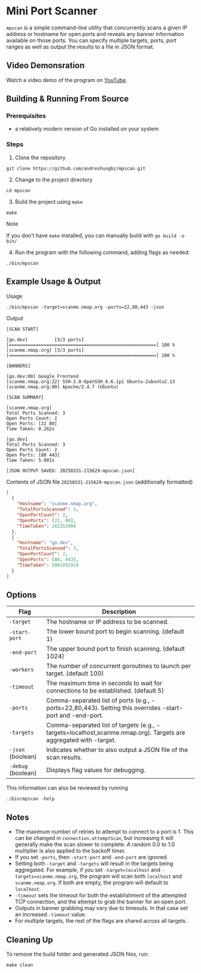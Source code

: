 # Mini Port Scanner

`mpscan` is a simple command-line utility that concurrently scans a given IP address or hostname for open ports and reveals any banner information available on those ports. You can specify multiple targets, ports, port ranges as well as output the results to a file in JSON format.

## Video Demonsration

Watch a video demo of the program on [YouTube]().

## Building & Running From Source

### Prerequisites

- a relatively modern version of Go installed on your system

### Steps

1. Clone the repository

```
git clone https://github.com/andreshungbz/mpscan.git
```

2. Change to the project directory

```
cd mpscan
```

3. Build the project using `make`

```
make
```

> [!NOTE]
> If you don't have `make` installed, you can manually build with `go build -o bin/`

4. Run the program with the following command, adding flags as needed:

```
./bin/mpscan
```

## Example Usage & Output

Usage

```
./bin/mpscan -target=scanme.nmap.org -ports=22,80,443 -json
```

Output

```
[SCAN START]

[go.dev]          [3/3 ports] [=======================================================] 100 %
[scanme.nmap.org] [3/3 ports] [=======================================================] 100 %

[BANNERS]

[go.dev:80] Google Frontend
[scanme.nmap.org:22] SSH-2.0-OpenSSH_6.6.1p1 Ubuntu-2ubuntu2.13
[scanme.nmap.org:80] Apache/2.4.7 (Ubuntu)

[SCAN SUMMARY]

[scanme.nmap.org]
Total Ports Scanned: 3
Open Ports Count: 2
Open Ports: [22 80]
Time Taken: 0.262s

[go.dev]
Total Ports Scanned: 3
Open Ports Count: 2
Open Ports: [80 443]
Time Taken: 5.001s

[JSON OUTPUT SAVED: 20250331-215629-mpscan.json]
```

Contents of JSON file `20250331-215629-mpscan.json` (additionally formatted)

```json
[
  {
    "Hostname": "scanme.nmap.org",
    "TotalPortsScanned": 3,
    "OpenPortCount": 2,
    "OpenPorts": [22, 80],
    "TimeTaken": 262353999
  },
  {
    "Hostname": "go.dev",
    "TotalPortsScanned": 3,
    "OpenPortCount": 2,
    "OpenPorts": [80, 443],
    "TimeTaken": 5001092924
  }
]
```

## Options

| Flag               | Description                                                                                                      |
| ------------------ | ---------------------------------------------------------------------------------------------------------------- |
| `-target`          | The hostname or IP address to be scanned.                                                                        |
| `-start-port`      | The lower bound port to begin scanning. (default 1)                                                              |
| `-end-port`        | The upper bound port to finish scanning. (default 1024)                                                          |
| `-workers`         | The number of concurrent goroutines to launch per target. (default 100)                                          |
| `-timeout`         | The maximum time in seconds to wait for connections to be established. (default 5)                               |
| `-ports`           | Comma-separated list of ports (e.g., -ports=22,80,443). Setting this overrides -start-port and -end-port.        |
| `-targets`         | Comma-separated list of targets (e.g., -targets=localhost,scanme.nmap.org). Targets are aggregated with -target. |
| `-json` (boolean)  | Indicates whether to also output a JSON file of the scan results.                                                |
| `-debug` (boolean) | Displays flag values for debugging.                                                                              |

This information can also be reviewed by running

```
./bin/mpscan -help
```

## Notes

- The maximum number of retries to attempt to connect to a port is 1. This can be changed in `connection.attemptScan`, but increasing it will generally make the scan slower to complete. A random 0.0 to 1.0 multiplier is also applied to the backoff timer.
- If you set `-ports`, then `-start-port` and `-end-port` are ignored.
- Setting both `-target` and `-targets` will result in the targets being aggregated. For example, if you set `-target=localhost` and `-targets=scanme.nmap.org`, the program will scan both `localhost` and `scanme.nmap.org`. If both are empty, the program will default to `localhost`.
- `-timeout` sets the timeout for both the establishment of the attempted TCP connection, and the attempt to grab the banner for an open port.
- Outputs in banner grabbing may vary due to timeouts. In that case set an increased `-timeout` value.
- For multiple targets, the rest of the flags are shared across all targets.

## Cleaning Up

To remove the build folder and generated JSON files, run:

```
make clean
```
